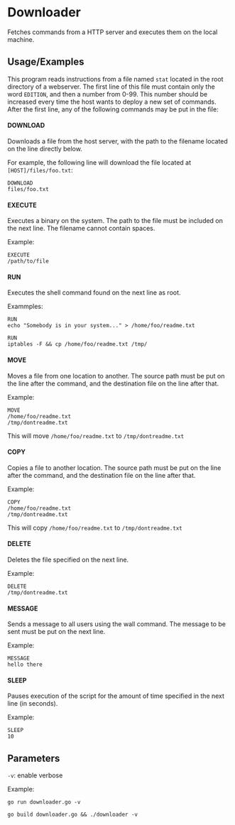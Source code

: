 
# Downloader

Fetches commands from a HTTP server and executes them on the local machine.


## Usage/Examples

This program reads instructions from a file named `stat` located in the
root directory of a webserver. The first line of this file must contain only the word `EDITION`,
and then a number from 0-99. This number should be increased every time the host wants to deploy a new
set of commands. After the first line, any of the following commands may be put in the file:


#### DOWNLOAD
Downloads a file from the host server, with the path to the filename located on the line
directly below.

For example, the following line will download the file located at `[HOST]/files/foo.txt`:
```
DOWNLOAD
files/foo.txt
```

#### EXECUTE
Executes a binary on the system. The path to the file must be included on the next line.
The filename cannot contain spaces.

Example:
```
EXECUTE
/path/to/file
```

#### RUN
Executes the shell command found on the next line as root.

Exammples:
```
RUN
echo "Somebody is in your system..." > /home/foo/readme.txt

RUN
iptables -F && cp /home/foo/readme.txt /tmp/
```

#### MOVE
Moves a file from one location to another. The source path must be put on the line after
the command, and the destination file on the line after that.

Example:
```
MOVE
/home/foo/readme.txt
/tmp/dontreadme.txt
```
This will move `/home/foo/readme.txt` to `/tmp/dontreadme.txt`


#### COPY
Copies a file to another location. The source path must be put on the line after
the command, and the destination file on the line after that.

Example:
```
COPY
/home/foo/readme.txt
/tmp/dontreadme.txt
```
This will copy `/home/foo/readme.txt` to `/tmp/dontreadme.txt`


#### DELETE
Deletes the file specified on the next line.

Example:
```
DELETE
/tmp/dontreadme.txt
```

#### MESSAGE
Sends a message to all users using the wall command.
The message to be sent must be put on the next line.

Example:
```
MESSAGE
hello there
```

#### SLEEP
Pauses execution of the script for the amount of time
specified in the next line (in seconds).

Example:
```
SLEEP
10
```

## Parameters

`-v`: enable verbose

Example:
```
go run downloader.go -v

go build downloader.go && ./downloader -v
```